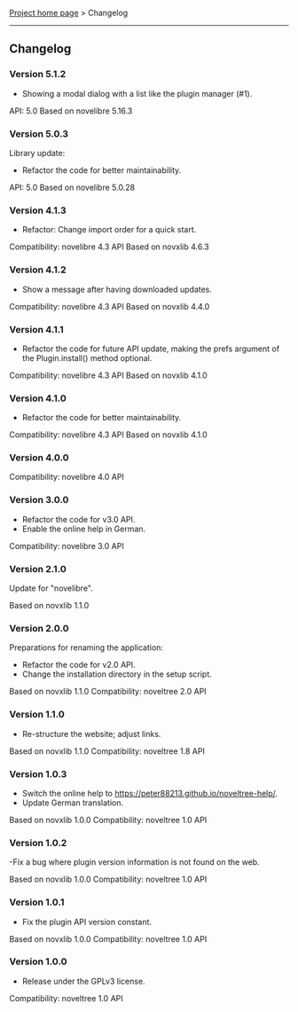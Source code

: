 [Project home page](../) > Changelog

------------------------------------------------------------------------

## Changelog


### Version 5.1.2

- Showing a modal dialog with a list like the plugin manager (#1).

API: 5.0
Based on novelibre 5.16.3


### Version 5.0.3

Library update:
- Refactor the code for better maintainability.

API: 5.0
Based on novelibre 5.0.28

### Version 4.1.3

- Refactor: Change import order for a quick start.

Compatibility: novelibre 4.3 API
Based on novxlib 4.6.3

### Version 4.1.2

- Show a message after having downloaded updates.

Compatibility: novelibre 4.3 API
Based on novxlib 4.4.0

### Version 4.1.1

- Refactor the code for future API update,
  making the prefs argument of the Plugin.install() method optional.

Compatibility: novelibre 4.3 API
Based on novxlib 4.1.0

### Version 4.1.0

- Refactor the code for better maintainability.

Compatibility: novelibre 4.3 API
Based on novxlib 4.1.0

### Version 4.0.0

Compatibility: novelibre 4.0 API

### Version 3.0.0

- Refactor the code for v3.0 API.
- Enable the online help in German.

Compatibility: novelibre 3.0 API

### Version 2.1.0

Update for "novelibre".

Based on novxlib 1.1.0

### Version 2.0.0

Preparations for renaming the application:
- Refactor the code for v2.0 API.
- Change the installation directory in the setup script.

Based on novxlib 1.1.0
Compatibility: noveltree 2.0 API

### Version 1.1.0

- Re-structure the website; adjust links.

Based on novxlib 1.1.0
Compatibility: noveltree 1.8 API

### Version 1.0.3

- Switch the online help to https://peter88213.github.io/noveltree-help/.
- Update German translation.

Based on novxlib 1.0.0
Compatibility: noveltree 1.0 API

### Version 1.0.2

-Fix a bug where plugin version information is not found on the web.

Based on novxlib 1.0.0
Compatibility: noveltree 1.0 API

### Version 1.0.1

- Fix the plugin API version constant.

Based on novxlib 1.0.0
Compatibility: noveltree 1.0 API

### Version 1.0.0

- Release under the GPLv3 license.

Compatibility: noveltree 1.0 API